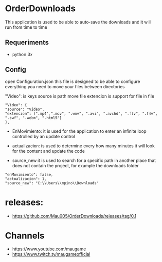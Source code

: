 # OrderDownloads
This application is used to be able to auto-save the downloads and it will run from time to time

## Requeriments

- python 3x


## Config
open Configuration.json
this file is designed to be able to configure everything you need to move your files between directories

"Video": is keys 
source is path move file
extencion is support for file in file
```
"Video": {
"source": "Video",
"extencion": [".mp4",".mov", ".wmv", ".avi", ".avchd", ".flv", ".f4v", ".swf", ".webm", ".html5"]
},
```

- EnMovimiento: it is used for the application to enter an infinite loop controlled by an update control

- actualizacion:  is used to determine every how many minutes it will look for the content and update the code

- source_new:it is used to search for a specific path in another place that does not contain the project, for example the downloads folder
```
"enMovimiento": false,
"actualizacion": 1,
"source_new": "C:\\Users\\mpino\\Downloads"
```
# releases:
- https://github.com/Mau005/OrderDownloads/releases/tag/0.1
# Channels
- https://www.youtube.com/maugame
- https://www.twitch.tv/maugameofficial